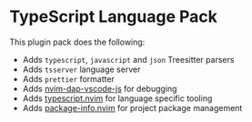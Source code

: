 # TypeScript Language Pack

This plugin pack does the following:

- Adds `typescript`, `javascript` and `json` Treesitter parsers
- Adds `tsserver` language server
- Adds `prettier` formatter
- Adds [nvim-dap-vscode-js](https://github.com/mxsdev/nvim-dap-vscode-js) for debugging
- Adds [typescript.nvim](https://github.com/jose-elias-alvarez/typescript.nvim) for language specific tooling
- Adds [package-info.nvim](https://github.com/vuki656/package-info.nvim) for project package management
